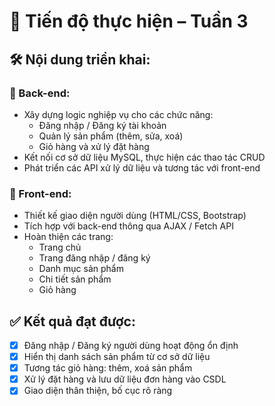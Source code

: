 # 📅 Tiến độ thực hiện – Tuần 3

## 🛠 Nội dung triển khai:

### 🔹 Back-end:
- Xây dựng logic nghiệp vụ cho các chức năng:
  - Đăng nhập / Đăng ký tài khoản
  - Quản lý sản phẩm (thêm, sửa, xoá)
  - Giỏ hàng và xử lý đặt hàng
- Kết nối cơ sở dữ liệu MySQL, thực hiện các thao tác CRUD
- Phát triển các API xử lý dữ liệu và tương tác với front-end

### 🔹 Front-end:
- Thiết kế giao diện người dùng (HTML/CSS, Bootstrap)
- Tích hợp với back-end thông qua AJAX / Fetch API
- Hoàn thiện các trang:
  - Trang chủ
  - Trang đăng nhập / đăng ký
  - Danh mục sản phẩm
  - Chi tiết sản phẩm
  - Giỏ hàng

## ✅ Kết quả đạt được:

- [x] Đăng nhập / Đăng ký người dùng hoạt động ổn định
- [x] Hiển thị danh sách sản phẩm từ cơ sở dữ liệu
- [x] Tương tác giỏ hàng: thêm, xoá sản phẩm
- [x] Xử lý đặt hàng và lưu dữ liệu đơn hàng vào CSDL
- [x] Giao diện thân thiện, bố cục rõ ràng
